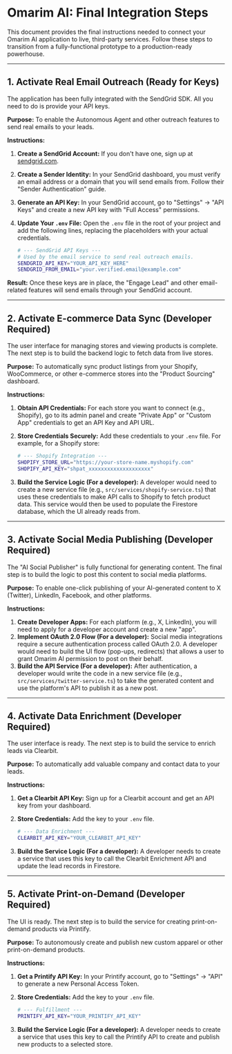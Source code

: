 # Omarim AI: Final Integration Steps

This document provides the final instructions needed to connect your Omarim AI application to live, third-party services. Follow these steps to transition from a fully-functional prototype to a production-ready powerhouse.

---

## 1. Activate Real Email Outreach (Ready for Keys)

The application has been fully integrated with the SendGrid SDK. All you need to do is provide your API keys.

**Purpose:** To enable the Autonomous Agent and other outreach features to send real emails to your leads.

**Instructions:**

1.  **Create a SendGrid Account:** If you don't have one, sign up at [sendgrid.com](https://sendgrid.com/).
2.  **Create a Sender Identity:** In your SendGrid dashboard, you must verify an email address or a domain that you will send emails from. Follow their "Sender Authentication" guide.
3.  **Generate an API Key:** In your SendGrid account, go to "Settings" -> "API Keys" and create a new API key with "Full Access" permissions.
4.  **Update Your `.env` File:** Open the `.env` file in the root of your project and add the following lines, replacing the placeholders with your actual credentials.

    ```bash
    # --- SendGrid API Keys ---
    # Used by the email service to send real outreach emails.
    SENDGRID_API_KEY="YOUR_API_KEY_HERE"
    SENDGRID_FROM_EMAIL="your.verified.email@example.com"
    ```

**Result:** Once these keys are in place, the "Engage Lead" and other email-related features will send emails through your SendGrid account.

---

## 2. Activate E-commerce Data Sync (Developer Required)

The user interface for managing stores and viewing products is complete. The next step is to build the backend logic to fetch data from live stores.

**Purpose:** To automatically sync product listings from your Shopify, WooCommerce, or other e-commerce stores into the "Product Sourcing" dashboard.

**Instructions:**

1.  **Obtain API Credentials:** For each store you want to connect (e.g., Shopify), go to its admin panel and create "Private App" or "Custom App" credentials to get an API Key and API URL.
2.  **Store Credentials Securely:** Add these credentials to your `.env` file. For example, for a Shopify store:

    ```bash
    # --- Shopify Integration ---
    SHOPIFY_STORE_URL="https://your-store-name.myshopify.com"
    SHOPIFY_API_KEY="shpat_xxxxxxxxxxxxxxxxxxxx"
    ```

3.  **Build the Service Logic (For a developer):** A developer would need to create a new service file (e.g., `src/services/shopify-service.ts`) that uses these credentials to make API calls to Shopify to fetch product data. This service would then be used to populate the Firestore database, which the UI already reads from.

---

## 3. Activate Social Media Publishing (Developer Required)

The "AI Social Publisher" is fully functional for generating content. The final step is to build the logic to post this content to social media platforms.

**Purpose:** To enable one-click publishing of your AI-generated content to X (Twitter), LinkedIn, Facebook, and other platforms.

**Instructions:**

1.  **Create Developer Apps:** For each platform (e.g., X, LinkedIn), you will need to apply for a developer account and create a new "app".
2.  **Implement OAuth 2.0 Flow (For a developer):** Social media integrations require a secure authentication process called OAuth 2.0. A developer would need to build the UI flow (pop-ups, redirects) that allows a user to grant Omarim AI permission to post on their behalf.
3.  **Build the API Service (For a developer):** After authentication, a developer would write the code in a new service file (e.g., `src/services/twitter-service.ts`) to take the generated content and use the platform's API to publish it as a new post.

---

## 4. Activate Data Enrichment (Developer Required)

The user interface is ready. The next step is to build the service to enrich leads via Clearbit.

**Purpose:** To automatically add valuable company and contact data to your leads.

**Instructions:**

1.  **Get a Clearbit API Key:** Sign up for a Clearbit account and get an API key from your dashboard.
2.  **Store Credentials:** Add the key to your `.env` file.

    ```bash
    # --- Data Enrichment ---
    CLEARBIT_API_KEY="YOUR_CLEARBIT_API_KEY"
    ```
3.  **Build the Service Logic (For a developer):** A developer needs to create a service that uses this key to call the Clearbit Enrichment API and update the lead records in Firestore.

---

## 5. Activate Print-on-Demand (Developer Required)

The UI is ready. The next step is to build the service for creating print-on-demand products via Printify.

**Purpose:** To autonomously create and publish new custom apparel or other print-on-demand products.

**Instructions:**

1.  **Get a Printify API Key:** In your Printify account, go to "Settings" -> "API" to generate a new Personal Access Token.
2.  **Store Credentials:** Add the key to your `.env` file.

    ```bash
    # --- Fulfillment ---
    PRINTIFY_API_KEY="YOUR_PRINTIFY_API_KEY"
    ```
3.  **Build the Service Logic (For a developer):** A developer needs to create a service that uses this key to call the Printify API to create and publish new products to a selected store.
